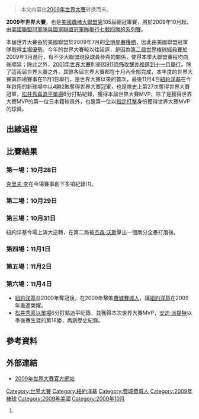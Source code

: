 > 本文内容由[2009年世界大賽](https://zh.wikipedia.org/wiki/2009年世界大賽)转换而来。


**2009年世界大賽**，也是[美國職棒大聯盟第](https://zh.wikipedia.org/wiki/美國職棒大聯盟 "wikilink")105屆總冠軍賽，將於2009年10月起，由[美國聯盟冠軍隊與](https://zh.wikipedia.org/wiki/美國聯盟 "wikilink")[國家聯盟冠軍隊舉行七戰四勝的系列賽](https://zh.wikipedia.org/wiki/國家聯盟 "wikilink")。

本屆世界大賽由於美國聯盟於2009年7月的[全明星賽獲勝](https://zh.wikipedia.org/wiki/2009年美國職棒大聯盟全明星賽 "wikilink")，因此由美國聯盟冠軍隊取得[主場優勢](https://zh.wikipedia.org/wiki/主場優勢 "wikilink")。今年的世界大賽較以往延遲，是因為[第二屆世界棒球經典賽於](../Page/2009年世界棒球經典賽.md "wikilink")2009年3月進行，有不少大聯盟現役球員參與的關係，使得本季大聯盟賽程均向後順延；除此之外，[2001年世界大賽](../Page/2001年世界大賽.md "wikilink")則是因[911恐怖攻擊亦推遲到十一月舉行](https://zh.wikipedia.org/wiki/九一一襲擊事件 "wikilink")。除了這兩屆世界大賽之外，其餘各屆世界大賽都在十月內全部完成，本年度的世界大賽第四場賽事在11月1日舉行，是世界大賽以來的首次，最後11月4日[紐約洋基](../Page/紐約洋基.md "wikilink")在今年啟用的新球場中以4勝2敗奪得世界大賽冠軍，也是隊史上第27次奪得世界大賽冠軍，[松井秀喜追平單場](https://zh.wikipedia.org/wiki/松井秀喜 "wikilink")6分打點紀錄，獲得本屆世界大賽MVP，除了是獲得世界大賽MVP的第一位日本籍球員外，也是第一位以[指定打擊](../Page/指定打擊.md "wikilink")身份獲得世界大賽MVP的球員。

## 出線過程

## 比賽結果

### 第一場：10月28日

[克里夫·李](../Page/克里夫·李.md "wikilink")在今場賽事創下多項紀錄\[1\]。

### 第二場：10月29日

### 第三場：10月31日

紐約洋基今場上演大逆轉，在第二局被[杰森·沃斯](../Page/杰森·沃斯.md "wikilink")擊出一個兩分全壘打落後。

### 第四場：11月1日

### 第五場：11月2日

### 第六場：11月4日

  - [紐約洋基](../Page/紐約洋基.md "wikilink")自2000年奪冠後，在2009年擊敗[費城費城人](../Page/費城費城人.md "wikilink")，讓[紐約洋基](../Page/紐約洋基.md "wikilink")在2009年重返榮耀。
  - [松井秀喜以單場](https://zh.wikipedia.org/wiki/松井秀喜 "wikilink")6分打點追平紀錄，並獲得本次世界大賽MVP，[安迪·派提特](../Page/安迪·派提特.md "wikilink")以季後賽生涯的第18勝，再創歷史紀錄。

## 參考資料

## 外部連結

  - [2009年世界大賽官方網站](http://mlb.mlb.com/mlb/ps/y2009/index.jsp)

[Category:世界大賽](https://zh.wikipedia.org/wiki/Category:世界大賽 "wikilink") [Category:紐約洋基](https://zh.wikipedia.org/wiki/Category:紐約洋基 "wikilink") [Category:費城費城人](https://zh.wikipedia.org/wiki/Category:費城費城人 "wikilink") [Category:2009年棒球](https://zh.wikipedia.org/wiki/Category:2009年棒球 "wikilink") [Category:2009年美國](https://zh.wikipedia.org/wiki/Category:2009年美國 "wikilink") [Category:2009年10月](https://zh.wikipedia.org/wiki/Category:2009年10月 "wikilink")

1.